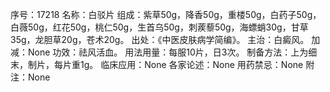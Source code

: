 序号：17218
名称：白驳片
组成：紫草50g，降香50g，重楼50g，白药子50g，白薇50g，红花50g，桃仁50g，生首乌50g，刺蒺藜50g，海螵蛸30g，甘草35g，龙胆草20g，苍术20g。
出处：《中医皮肤病学简编》。
主治：白癜风。
加减：None
功效：祛风活血。
用法用量：每服10片，日3次。
制备方法：上为细末，制片，每片重1g。
临床应用：None
各家论述：None
用药禁忌：None
附注：None

